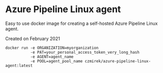 # Azure Pipeline Linux agent

Easy to use docker image for creating a self-hosted Azure Pipeline Linux agent.

Created on February 2021

```docker
docker run -e ORGANIZATION=myorganization 
           -e PAT=your_personal_access_token_very_long_hash 
           -e AGENT=agent_name 
           -e POOL=agent_pool_name czmirek/azure-pipeline-linux-agent:latest
```